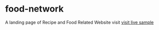 # food-network
A landing page of Recipe and Food Related Website
visit [visit live sample](https://sany655.github.io/food-network/)
